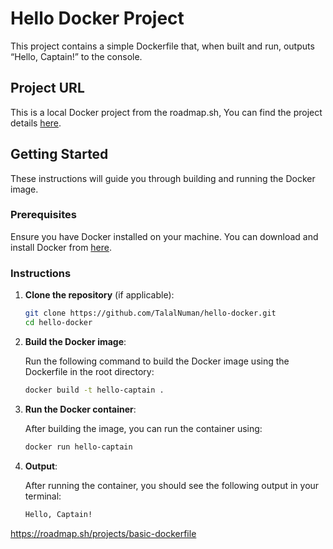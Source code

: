 # Hello Docker Project

This project contains a simple Dockerfile that, when built and run, outputs “Hello, Captain!” to the console.

## Project URL

This is a local Docker project from the roadmap.sh, You can find the project details [here](https://roadmap.sh/projects/basic-dockerfile).

## Getting Started

These instructions will guide you through building and running the Docker image.

### Prerequisites

Ensure you have Docker installed on your machine. You can download and install Docker from [here](https://www.docker.com/products/docker-desktop).

### Instructions

1. **Clone the repository** (if applicable):

    ```bash
    git clone https://github.com/TalalNuman/hello-docker.git
    cd hello-docker
    ```

2. **Build the Docker image**:

    Run the following command to build the Docker image using the Dockerfile in the root directory:

    ```bash
    docker build -t hello-captain .
    ```

3. **Run the Docker container**:

    After building the image, you can run the container using:

    ```bash
    docker run hello-captain
    ```

4. **Output**:

    After running the container, you should see the following output in your terminal:

    ```bash
    Hello, Captain!
    ```
https://roadmap.sh/projects/basic-dockerfile
